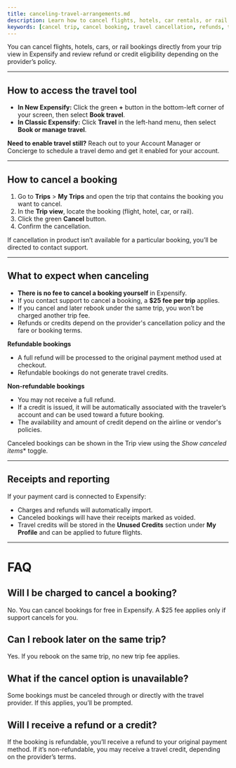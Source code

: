 ```yaml
---
title: canceling-travel-arrangements.md
description: Learn how to cancel flights, hotels, car rentals, or rail bookings directly in Expensify, and what to expect when doing so.
keywords: [cancel trip, cancel booking, travel cancellation, refunds, travel credits, expensify travel, classic, new expensify]
---
```


<div id="new-expensify" markdown="1">

You can cancel flights, hotels, cars, or rail bookings directly from your trip view in Expensify and review refund or credit eligibility depending on the provider’s policy.

---

## How to access the travel tool

- **In New Expensify:** Click the green **+** button in the bottom-left corner of your screen, then select **Book travel**.
- **In Classic Expensify:** Click **Travel** in the left-hand menu, then select **Book or manage travel**.

**Need to enable travel still?** Reach out to your Account Manager or Concierge to schedule a travel demo and get it enabled for your account.

---

## How to cancel a booking

1. Go to **Trips** > **My Trips** and open the trip that contains the booking you want to cancel.
2. In the **Trip view**, locate the booking (flight, hotel, car, or rail).
3. Click the green **Cancel** button.
5. Confirm the cancellation.

If cancellation in product isn’t available for a particular booking, you’ll be directed to contact support.

---

## What to expect when canceling

- **There is no fee to cancel a booking yourself** in Expensify.
- If you contact support to cancel a booking, a **$25 fee per trip** applies.
- If you cancel and later rebook under the same trip, you won’t be charged another trip fee.
- Refunds or credits depend on the provider's cancellation policy and the fare or booking terms.

**Refundable bookings**  
- A full refund will be processed to the original payment method used at checkout.
- Refundable bookings do not generate travel credits.

**Non-refundable bookings**  
- You may not receive a full refund.
- If a credit is issued, it will be automatically associated with the traveler’s account and can be used toward a future booking.
- The availability and amount of credit depend on the airline or vendor's policies.

Canceled bookings can be shown in the Trip view using the *Show canceled items** toggle.

---

## Receipts and reporting

If your payment card is connected to Expensify:
- Charges and refunds will automatically import.
- Canceled bookings will have their receipts marked as voided.
- Travel credits will be stored in the **Unused Credits** section under **My Profile** and can be applied to future flights.

---

# FAQ

## Will I be charged to cancel a booking?
No. You can cancel bookings for free in Expensify. A $25 fee applies only if support cancels for you.

## Can I rebook later on the same trip?
Yes. If you rebook on the same trip, no new trip fee applies.

## What if the cancel option is unavailable?
Some bookings must be canceled through or directly with the travel provider. If this applies, you’ll be prompted.

## Will I receive a refund or a credit?
If the booking is refundable, you’ll receive a refund to your original payment method. If it’s non-refundable, you may receive a travel credit, depending on the provider’s terms.

</div>
